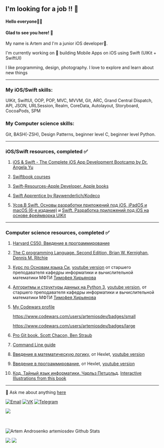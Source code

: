 ## I'm looking for a job ‼️ 🔎

#### Hello everyone👋🥳 
#### Glad to see you here! 🤩   

My name is Artem and I'm a junior iOS developer🍏.

I'm currently working on 🔭 building Mobile Apps on iOS using Swift (UIKit + SwiftUI)   

I like programming, design, photography. I love to explore and learn about new things  

---

### My iOS/Swift skills:

UIKit, SwiftUI, OOP, POP, MVC, MVVM, Git, ARC, Grand Central Dispatch, API, JSON, URLSession, Realm, CoreData, Autolayout, Storyboard, CocoaPods, SPM

### My Computer science skills:

Git, BASH(-ZSH), Design Patterns, beginner level C, beginner level Python.

---

### iOS/Swift resources, completed ✅

<!-- <details><summary>click here</summary> --> 
  
  1. [iOS & Swift - The Complete iOS App Development Bootcamp by Dr. Angela Yu](https://www.udemy.com/course/ios-13-app-development-bootcamp/)
  
  2. [Swiftbook courses](https://swiftbook.ru/courses/)
  
  3. [Swift-Resources-Apple Developer. Apple books](https://developer.apple.com/learn/curriculum/)
  
  4. [Swift Apprentice by Raywenderlich/Kodeco](https://www.kodeco.com/books/swift-apprentice)
  
  5. [Усов.В Swift. Основы разработки приложений под iOS, iPadOS и macOS (6-е издание)](https://swiftme.ru/product-category/books/) и [Swift. Разработка приложений под iOS на основе фреймворка UIKit](https://swiftme.ru/product/kniga-swift-razrabotki-prilozhenij-v-xcode-pod-ios-i-ipados-kniga-2-iz-2/)

<!-- </details> -->

---

### Computer science resources, completed ✅

<!-- <details><summary>click here</summary> -->
  
  1. [Harvard CS50, Введение в программирование](https://javarush.ru/quests/QUEST_HARVARD_CS50)
  
  2. [The C programming Language. Second Edition, Brian W. Kernighan, Dennis M. Ritchie](http://cpp.com.ru/kr_cbook/)
  
  3. [Курс по Основам языка Си](http://cs.mipt.ru/c_intro/), [youtube version](https://www.youtube.com/playlist?list=PLRDzFCPr95fLjzcv6nNdjMu_9RcZgIM9U) от старшего преподавателя кафедры информатики и вычислительной математики МФТИ [Тимофея Хирьянова](https://www.youtube.com/channel/UCQfwKTJdCmiA6cXAY0PNRJw)
  
  4. [Алгоритмы и структуры данных на Python 3](http://judge.mipt.ru/mipt_cs_on_python3/), [youtube version](https://www.youtube.com/playlist?list=PLRDzFCPr95fK7tr47883DFUbm4GeOjjc0), от старшего преподавателя кафедры информатики и вычислительной математики МФТИ [Тимофея Хирьянова](https://www.youtube.com/channel/UCQfwKTJdCmiA6cXAY0PNRJw)
  
  5. [My Codewars profile](https://codewars.com/users/artemiosdev)

      https://www.codewars.com/users/artemiosdev/badges/small
      
      
      
      https://www.codewars.com/users/artemiosdev/badges/large
  
  6. [Pro Git book. Scott Chacon, Ben Straub](https://git-scm.com/book/ru/v2)
  
  7. [Command Line guide](https://www.learnenough.com/command-line-tutorial)
  
  8. [Введение в математическую логику](https://ru.hexlet.io/courses/logic/), от Hexlet, [youtube version](https://www.youtube.com/playlist?list=PLo6puixMwuSNCt4bd99UheEjaS4EudoGJ)
  
  9. [Введение в программирование](https://ru.hexlet.io/courses/introduction_to_programming), от Hexlet, [youtube version](https://www.youtube.com/playlist?list=PLo6puixMwuSMIB7x6MNBTNQA3P3Mqo_33)
  
  10. [Код. Тайный язык информатики. Чарльз Петцольд](https://charlespetzold.com/books/). [Interactive Illustrations from this book](https://www.codehiddenlanguage.com/) 

  <!-- </details> -->

---

💬 Ask me about anything [here](https://github.com/artemiosdev/artemiosdev/issues)

<p align="left">
  <a href="mailto:flyboroda@gmail.com"><img src="https://img.icons8.com/color/96/000000/gmail--v1.png"/ alt="Email"/></a>
  <a href="https://vk.com/artobor"><img src="https://img.icons8.com/fluency/96/000000/vk-circled.png"/ alt="VK"/></a>
  <a href="https://t.me/artobor"><img src="https://img.icons8.com/color/96/000000/telegram-app--v5.png"/ alt="Telegram"/></a>
</p>

<div>
<a href="https://codewars.com/users/artemiosdev"><img src="https://www.codewars.com/users/artemiosdev/badges/large" align="left"></img></a>
<br>
</div>
<br>
<br>

<p align="left">
  <img src="https://github-readme-stats.vercel.app/api?username=artemiosdev&show_icons=true&theme=radical" alt="Artem Androsenko artemiosdev Github Stats"></img>
</p>

![](https://komarev.com/ghpvc/?username=artemiosdev&style=flat-square&label=Views)
![](https://badges.pufler.dev/visits/artemiosdev/artemiosdev?color=black&logo=github&style=flat-square)

